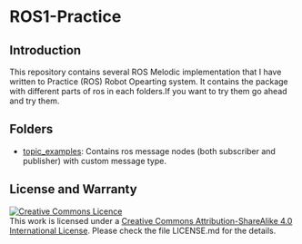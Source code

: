 # ROS1-Practice

## Introduction
This repository contains several ROS Melodic implementation that I have written to Practice (ROS) Robot Opearting system. It contains the package with different parts of ros in each folders.If you want to try them go ahead and try them.
## Folders
- [topic_examples](https://github.com/shriarul5273/ROS1-Practice/tree/main/topic_examples): Contains ros message nodes (both subscriber and publisher) with custom message type.
## License and Warranty
<a rel="license" href="http://creativecommons.org/licenses/by-sa/4.0/">
  <img alt="Creative Commons Licence" style="border-width:0" src="https://i.creativecommons.org/l/by-sa/4.0/88x31.png" />
</a><br />This work is licensed under a <a rel="license" href="http://creativecommons.org/licenses/by-sa/4.0/">Creative Commons Attribution-ShareAlike 4.0 International License</a>.
Please check the file LICENSE.md for the details.
